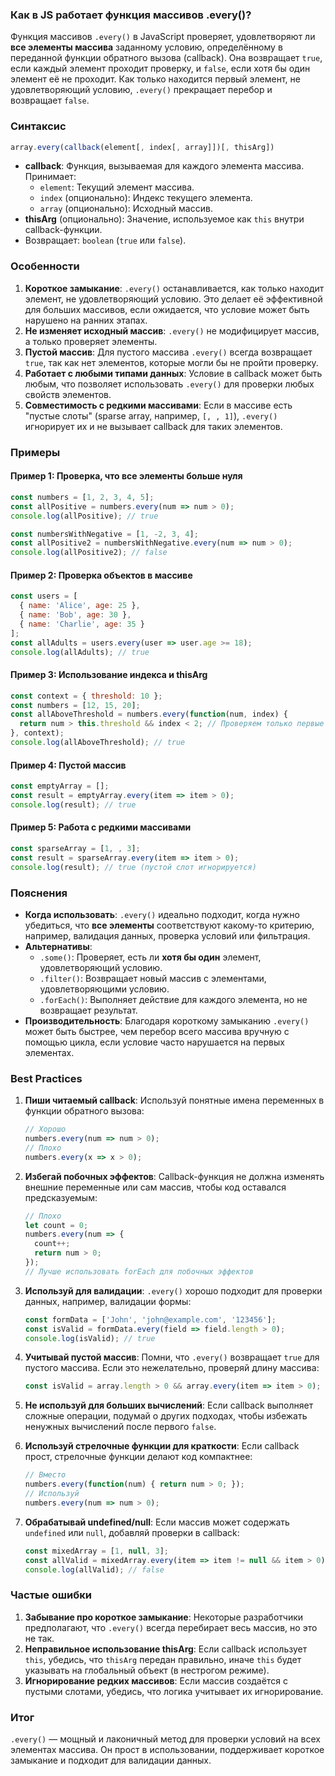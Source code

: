 ### Как в JS работает функция массивов .every()?

Функция массивов `.every()` в JavaScript проверяет, удовлетворяют ли **все элементы массива** заданному условию, определённому в переданной функции обратного вызова (callback). Она возвращает `true`, если каждый элемент проходит проверку, и `false`, если хотя бы один элемент её не проходит. Как только находится первый элемент, не удовлетворяющий условию, `.every()` прекращает перебор и возвращает `false`.

### Синтаксис
```javascript
array.every(callback(element[, index[, array]])[, thisArg])
```

- **callback**: Функция, вызываемая для каждого элемента массива. Принимает:
  - `element`: Текущий элемент массива.
  - `index` (опционально): Индекс текущего элемента.
  - `array` (опционально): Исходный массив.
- **thisArg** (опционально): Значение, используемое как `this` внутри callback-функции.
- Возвращает: `boolean` (`true` или `false`).

### Особенности
1. **Короткое замыкание**: `.every()` останавливается, как только находит элемент, не удовлетворяющий условию. Это делает её эффективной для больших массивов, если ожидается, что условие может быть нарушено на ранних этапах.
2. **Не изменяет исходный массив**: `.every()` не модифицирует массив, а только проверяет элементы.
3. **Пустой массив**: Для пустого массива `.every()` всегда возвращает `true`, так как нет элементов, которые могли бы не пройти проверку.
4. **Работает с любыми типами данных**: Условие в callback может быть любым, что позволяет использовать `.every()` для проверки любых свойств элементов.
5. **Совместимость с редкими массивами**: Если в массиве есть "пустые слоты" (sparse array, например, `[, , 1]`), `.every()` игнорирует их и не вызывает callback для таких элементов.

### Примеры
#### Пример 1: Проверка, что все элементы больше нуля
```javascript
const numbers = [1, 2, 3, 4, 5];
const allPositive = numbers.every(num => num > 0);
console.log(allPositive); // true

const numbersWithNegative = [1, -2, 3, 4];
const allPositive2 = numbersWithNegative.every(num => num > 0);
console.log(allPositive2); // false
```

#### Пример 2: Проверка объектов в массиве
```javascript
const users = [
  { name: 'Alice', age: 25 },
  { name: 'Bob', age: 30 },
  { name: 'Charlie', age: 35 }
];
const allAdults = users.every(user => user.age >= 18);
console.log(allAdults); // true
```

#### Пример 3: Использование индекса и thisArg
```javascript
const context = { threshold: 10 };
const numbers = [12, 15, 20];
const allAboveThreshold = numbers.every(function(num, index) {
  return num > this.threshold && index < 2; // Проверяем только первые два элемента
}, context);
console.log(allAboveThreshold); // true
```

#### Пример 4: Пустой массив
```javascript
const emptyArray = [];
const result = emptyArray.every(item => item > 0);
console.log(result); // true
```

#### Пример 5: Работа с редкими массивами
```javascript
const sparseArray = [1, , 3];
const result = sparseArray.every(item => item > 0);
console.log(result); // true (пустой слот игнорируется)
```

### Пояснения
- **Когда использовать**: `.every()` идеально подходит, когда нужно убедиться, что **все элементы** соответствуют какому-то критерию, например, валидация данных, проверка условий или фильтрация.
- **Альтернативы**:
  - `.some()`: Проверяет, есть ли **хотя бы один** элемент, удовлетворяющий условию.
  - `.filter()`: Возвращает новый массив с элементами, удовлетворяющими условию.
  - `.forEach()`: Выполняет действие для каждого элемента, но не возвращает результат.
- **Производительность**: Благодаря короткому замыканию `.every()` может быть быстрее, чем перебор всего массива вручную с помощью цикла, если условие часто нарушается на первых элементах.

### Best Practices
1. **Пиши читаемый callback**: Используй понятные имена переменных в функции обратного вызова:
   ```javascript
   // Хорошо
   numbers.every(num => num > 0);
   // Плохо
   numbers.every(x => x > 0);
   ```

2. **Избегай побочных эффектов**: Callback-функция не должна изменять внешние переменные или сам массив, чтобы код оставался предсказуемым:
   ```javascript
   // Плохо
   let count = 0;
   numbers.every(num => {
     count++;
     return num > 0;
   });
   // Лучше использовать forEach для побочных эффектов
   ```

3. **Используй для валидации**: `.every()` хорошо подходит для проверки данных, например, валидации формы:
   ```javascript
   const formData = ['John', 'john@example.com', '123456'];
   const isValid = formData.every(field => field.length > 0);
   console.log(isValid); // true
   ```

4. **Учитывай пустой массив**: Помни, что `.every()` возвращает `true` для пустого массива. Если это нежелательно, проверяй длину массива:
   ```javascript
   const isValid = array.length > 0 && array.every(item => item > 0);
   ```

5. **Не используй для больших вычислений**: Если callback выполняет сложные операции, подумай о других подходах, чтобы избежать ненужных вычислений после первого `false`.

6. **Используй стрелочные функции для краткости**: Если callback прост, стрелочные функции делают код компактнее:
   ```javascript
   // Вместо
   numbers.every(function(num) { return num > 0; });
   // Используй
   numbers.every(num => num > 0);
   ```

7. **Обрабатывай undefined/null**: Если массив может содержать `undefined` или `null`, добавляй проверки в callback:
   ```javascript
   const mixedArray = [1, null, 3];
   const allValid = mixedArray.every(item => item != null && item > 0);
   console.log(allValid); // false
   ```

### Частые ошибки
1. **Забывание про короткое замыкание**: Некоторые разработчики предполагают, что `.every()` всегда перебирает весь массив, но это не так.
2. **Неправильное использование thisArg**: Если callback использует `this`, убедись, что `thisArg` передан правильно, иначе `this` будет указывать на глобальный объект (в нестрогом режиме).
3. **Игнорирование редких массивов**: Если массив создаётся с пустыми слотами, убедись, что логика учитывает их игнорирование.

### Итог
`.every()` — мощный и лаконичный метод для проверки условий на всех элементах массива. Он прост в использовании, 
поддерживает короткое замыкание и подходит для валидации данных.